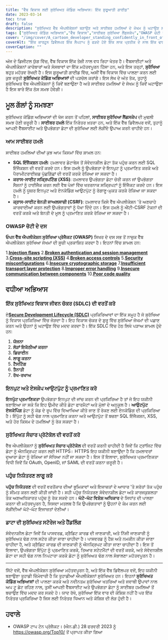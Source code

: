 ```yaml
---
title: "ਵੈੱਬ ਵਿਕਾਸ ਲਈ ਸੁਰੱਖਿਅਤ ਕੋਡਿੰਗ ਅਭਿਆਸ: ਇੱਕ ਸ਼ੁਰੂਆਤੀ ਗਾਈਡ"
date: 2023-03-14
toc: true
draft: false
description: "ਸੁਰੱਖਿਅਤ ਵੈੱਬ ਐਪਲੀਕੇਸ਼ਨਾਂ ਬਣਾਉਣ ਅਤੇ ਸਾਈਬਰ ਹਮਲਿਆਂ ਦੇ ਜੋਖਮ ਨੂੰ ਘਟਾਉਣ ਲਈ ਵੈੱਬ ਵਿਕਾਸ ਲਈ ਜ਼ਰੂਰੀ ਸੁਰੱਖਿਅਤ ਕੋਡਿੰਗ ਅਭਿਆਸਾਂ ਨੂੰ ਸਿੱਖੋ।"
tags: ["ਸੁਰੱਖਿਅਤ ਕੋਡਿੰਗ ਅਭਿਆਸ","ਵੈੱਬ ਵਿਕਾਸ","ਸਾਈਬਰ ਸੁਰੱਖਿਆ ਲੈਂਡਸਕੇਪ","OWASP ਚੋਟੀ ਦੇ ਦਸ","SQL ਇੰਜੈਕਸ਼ਨ ਹਮਲੇ","XSS","CSRF","ਸੁਰੱਖਿਅਤ ਵਿਕਾਸ ਜੀਵਨ ਚੱਕਰ","ਇਨਪੁਟ ਪ੍ਰਮਾਣਿਕਤਾ","ਆਉਟਪੁੱਟ ਐਸਕੇਪਿੰਗ","ਸੁਰੱਖਿਅਤ ਸੰਚਾਰ ਪ੍ਰੋਟੋਕੋਲ","ਪਹੁੰਚ ਨਿਯੰਤਰਣ","ਡਾਟਾ ਸਟੋਰੇਜ ਅਤੇ ਹੈਂਡਲਿੰਗ","ਘੱਟ ਤੋਂ ਘੱਟ ਵਿਸ਼ੇਸ਼ ਅਧਿਕਾਰ","ਪਾਸਵਰਡ ਹੈਸ਼ਿੰਗ","ਡਾਟਾ ਐਨਕ੍ਰਿਪਸ਼ਨ","ਤਿਆਰ ਬਿਆਨ","ਸੰਵੇਦਨਸ਼ੀਲ ਡੇਟਾ","ਸਾਈਬਰ ਹਮਲੇ","ਵੈੱਬ ਸੁਰੱਖਿਆ"]
cover: "/img/cover/A_cartoon_developer_standing_confidently_in_front_of_a_shield.png"
coverAlt: "ਇੱਕ ਕਾਰਟੂਨ ਡਿਵੈਲਪਰ ਇੱਕ ਲੈਪਟਾਪ ਨੂੰ ਫੜਦੇ ਹੋਏ ਇੱਕ ਲਾਕ ਪ੍ਰਤੀਕ ਦੇ ਨਾਲ ਇੱਕ ਢਾਲ ਦੇ ਸਾਹਮਣੇ ਭਰੋਸੇ ਨਾਲ ਖੜ੍ਹਾ ਹੈ."
coverCaption: ""
---
```


ਅੱਜ ਦੇ ਡਿਜੀਟਲ ਯੁੱਗ ਵਿੱਚ, ਵੈੱਬ ਵਿਕਾਸ ਇੱਕ ਤੇਜ਼ੀ ਨਾਲ ਵਧ ਰਿਹਾ ਖੇਤਰ ਹੈ। ਵੈੱਬਸਾਈਟਾਂ ਅਤੇ ਐਪਲੀਕੇਸ਼ਨਾਂ ਕਾਰੋਬਾਰਾਂ ਅਤੇ ਸੰਸਥਾਵਾਂ ਦਾ ਇੱਕ ਮਹੱਤਵਪੂਰਨ ਹਿੱਸਾ ਹਨ, ਅਤੇ ਇਸ ਤਰ੍ਹਾਂ, **ਸੁਰੱਖਿਆ** ਬਹੁਤ ਮਹੱਤਵ ਰੱਖਦੀ ਹੈ। ਇਸ ਸ਼ੁਰੂਆਤੀ ਗਾਈਡ ਵਿੱਚ, ਅਸੀਂ ਵੈੱਬ ਵਿਕਾਸ ਵਿੱਚ ਪਾਲਣਾ ਕਰਨ ਲਈ ਕੁਝ ਜ਼ਰੂਰੀ **ਸੁਰੱਖਿਅਤ ਕੋਡਿੰਗ ਅਭਿਆਸਾਂ** ਦੀ ਪੜਚੋਲ ਕਰਾਂਗੇ। ਇਸ ਲੇਖ ਦੇ ਅੰਤ ਤੱਕ, ਤੁਹਾਨੂੰ ਸੁਰੱਖਿਅਤ ਵੈਬ ਐਪਲੀਕੇਸ਼ਨਾਂ ਨੂੰ ਕਿਵੇਂ ਬਣਾਉਣਾ ਹੈ ਅਤੇ ਸਾਈਬਰ ਹਮਲਿਆਂ ਦੇ ਜੋਖਮ ਨੂੰ ਕਿਵੇਂ ਘਟਾਉਣਾ ਹੈ ਇਸ ਬਾਰੇ ਇੱਕ ਠੋਸ ਸਮਝ ਹੋਵੇਗੀ।

## ਮੂਲ ਗੱਲਾਂ ਨੂੰ ਸਮਝਣਾ

ਸੁਰੱਖਿਅਤ ਕੋਡਿੰਗ ਅਭਿਆਸਾਂ ਦੀ ਖੋਜ ਕਰਨ ਤੋਂ ਪਹਿਲਾਂ, **ਸਾਈਬਰ ਸੁਰੱਖਿਆ ਲੈਂਡਸਕੇਪ** ਦੀ ਮੁਢਲੀ ਸਮਝ ਹੋਣੀ ਜ਼ਰੂਰੀ ਹੈ। **ਸਾਈਬਰ ਹਮਲੇ** ਇੱਕ ਨਿਰੰਤਰ ਖ਼ਤਰਾ ਹਨ, ਅਤੇ ਇੱਕ ਵੈੱਬ ਡਿਵੈਲਪਰ ਵਜੋਂ, ਤੁਹਾਨੂੰ ਆਪਣੀ ਵੈੱਬਸਾਈਟ ਅਤੇ ਉਪਭੋਗਤਾ ਡੇਟਾ ਦੀ ਸੁਰੱਖਿਆ ਲਈ ਲੋੜੀਂਦੇ ਉਪਾਅ ਕਰਨੇ ਚਾਹੀਦੇ ਹਨ।

### ਆਮ ਸਾਈਬਰ ਹਮਲੇ

ਸਾਈਬਰ ਹਮਲਿਆਂ ਦੀਆਂ ਕੁਝ ਆਮ ਕਿਸਮਾਂ ਵਿੱਚ ਸ਼ਾਮਲ ਹਨ:

- **SQL ਇੰਜੈਕਸ਼ਨ ਹਮਲੇ**: ਹਮਲਾਵਰ ਡੇਟਾਬੇਸ ਤੋਂ ਸੰਵੇਦਨਸ਼ੀਲ ਡੇਟਾ ਤੱਕ ਪਹੁੰਚ ਕਰਨ ਲਈ SQL ਇੰਜੈਕਸ਼ਨ ਦੀ ਵਰਤੋਂ ਕਰਦੇ ਹਨ। ਇਸ ਹਮਲੇ ਨੂੰ ਉਪਭੋਗਤਾ ਦੇ ਇਨਪੁਟ ਨੂੰ ਪ੍ਰਮਾਣਿਤ ਕਰਕੇ ਅਤੇ ਪੈਰਾਮੀਟਰਾਈਜ਼ਡ ਪੁੱਛਗਿੱਛਾਂ ਦੀ ਵਰਤੋਂ ਕਰਕੇ ਰੋਕਿਆ ਜਾ ਸਕਦਾ ਹੈ।
- **ਕਰਾਸ-ਸਾਈਟ ਸਕ੍ਰਿਪਟਿੰਗ (XSS)**: ਹਮਲਾਵਰ ਉਪਭੋਗਤਾ ਡੇਟਾ ਚੋਰੀ ਕਰਨ ਜਾਂ ਉਪਭੋਗਤਾ ਸੈਸ਼ਨਾਂ ਨੂੰ ਹਾਈਜੈਕ ਕਰਨ ਲਈ ਵੈਬ ਪੇਜਾਂ ਵਿੱਚ ਖਤਰਨਾਕ ਸਕ੍ਰਿਪਟਾਂ ਨੂੰ ਇੰਜੈਕਟ ਕਰਦੇ ਹਨ। ਇਸ ਹਮਲੇ ਨੂੰ ਯੂਜ਼ਰ ਇਨਪੁਟ ਅਤੇ ਏਨਕੋਡਿੰਗ ਆਉਟਪੁੱਟ ਨੂੰ ਰੋਗਾਣੂ-ਮੁਕਤ ਕਰਕੇ ਰੋਕਿਆ ਜਾ ਸਕਦਾ ਹੈ।
- **ਕ੍ਰਾਸ-ਸਾਈਟ ਬੇਨਤੀ ਜਾਅਲਸਾਜ਼ੀ (CSRF)**: ਹਮਲਾਵਰ ਕਿਸੇ ਵੈੱਬ ਐਪਲੀਕੇਸ਼ਨ 'ਤੇ ਅਣਚਾਹੇ ਕਾਰਵਾਈਆਂ ਕਰਨ ਲਈ ਉਪਭੋਗਤਾਵਾਂ ਨੂੰ ਧੋਖਾ ਦਿੰਦੇ ਹਨ। ਇਸ ਹਮਲੇ ਨੂੰ ਐਂਟੀ-CSRF ਟੋਕਨਾਂ ਦੀ ਵਰਤੋਂ ਕਰਕੇ ਅਤੇ ਬੇਨਤੀ ਦੇ ਮੂਲ ਨੂੰ ਪ੍ਰਮਾਣਿਤ ਕਰਕੇ ਰੋਕਿਆ ਜਾ ਸਕਦਾ ਹੈ।

### OWASP ਚੋਟੀ ਦੇ ਦਸ

**ਓਪਨ ਵੈੱਬ ਐਪਲੀਕੇਸ਼ਨ ਸੁਰੱਖਿਆ ਪ੍ਰੋਜੈਕਟ (OWASP)** ਸਿਖਰ ਦੇ ਦਸ ਸਭ ਤੋਂ ਨਾਜ਼ੁਕ ਵੈੱਬ ਐਪਲੀਕੇਸ਼ਨ ਸੁਰੱਖਿਆ ਜੋਖਮਾਂ ਦੀ ਸੂਚੀ ਪ੍ਰਕਾਸ਼ਿਤ ਕਰਦਾ ਹੈ। ਇਹਨਾਂ ਵਿੱਚ ਸ਼ਾਮਲ ਹਨ:

1.[**Injection flaws**](https://owasp.org/www-community/Injection_Flaws)
2.[**Broken authentication and session management**](https://owasp.org/www-project-top-ten/2017/A2_2017-Broken_Authentication.html)
3.[**Cross-site scripting (XSS)**](https://owasp.org/www-project-top-ten/2017/A7_2017-Cross-Site_Scripting_(XSS).html)
4.[**Broken access controls**](https://owasp.org/www-project-top-ten/2017/A5_2017-Broken_Access_Control.html)
5.[**Security misconfigurations**](https://owasp.org/www-project-top-ten/2017/A6_2017-Security_Misconfiguration.html)
6.[**Insecure cryptographic storage**](https://owasp.deteact.com/cheat/cheatsheets/Cryptographic_Storage_Cheat_Sheet.html)
7.[**Insufficient transport layer protection**](https://owasp.org/www-project-mobile-top-10/2014-risks/m3-insufficient-transport-layer-protection)
8.[**Improper error handling**](https://owasp.org/www-community/Improper_Error_Handling)
9.[**Insecure communication between components**](https://owasp.org/www-project-mobile-top-10/2016-risks/m3-insecure-communication)
10.[**Poor code quality**](https://owasp.org/www-project-mobile-top-10/2016-risks/m7-client-code-quality)

## ਵਧੀਆ ਅਭਿਆਸ

### ਇੱਕ ਸੁਰੱਖਿਅਤ ਵਿਕਾਸ ਜੀਵਨ ਚੱਕਰ (SDLC) ਦੀ ਵਰਤੋਂ ਕਰੋ

ਏ[**Secure Development Lifecycle (SDLC)**](https://en.wikipedia.org/wiki/Systems_development_life_cycle) ਪ੍ਰਕਿਰਿਆਵਾਂ ਦਾ ਇੱਕ ਸਮੂਹ ਹੈ ਜੋ ਸੁਰੱਖਿਆ ਨੂੰ ਵਿਕਾਸ ਪ੍ਰਕਿਰਿਆ ਵਿੱਚ ਜੋੜਦਾ ਹੈ। ਇਹ ਵਿਕਾਸ ਚੱਕਰ ਦੇ ਸ਼ੁਰੂ ਵਿੱਚ ਸੁਰੱਖਿਆ ਜੋਖਮਾਂ ਦੀ ਪਛਾਣ ਕਰਨ ਅਤੇ ਉਹਨਾਂ ਨੂੰ ਘਟਾਉਣ ਵਿੱਚ ਮਦਦ ਕਰਦਾ ਹੈ। ਇੱਕ SDLC ਵਿੱਚ ਹੇਠ ਲਿਖੇ ਪੜਾਅ ਸ਼ਾਮਲ ਹੁੰਦੇ ਹਨ:

1. **ਯੋਜਨਾ**
2. **ਲੋੜਾਂ ਇਕੱਠੀਆਂ ਕਰਨਾ**
3. **ਡਿਜ਼ਾਈਨ**
4. **ਲਾਗੂ ਕਰਨਾ**
5. **ਟੈਸਟਿੰਗ**
6. **ਤੈਨਾਤੀ**
7. **ਰੱਖ-ਰਖਾਅ**

### ਇਨਪੁਟ ਅਤੇ ਏਸਕੇਪ ਆਉਟਪੁੱਟ ਨੂੰ ਪ੍ਰਮਾਣਿਤ ਕਰੋ

**ਇਨਪੁੱਟ ਪ੍ਰਮਾਣਿਕਤਾ** ਉਪਭੋਗਤਾ ਇਨਪੁਟ ਦੀ ਜਾਂਚ ਕਰਨ ਦੀ ਪ੍ਰਕਿਰਿਆ ਹੈ ਤਾਂ ਜੋ ਇਹ ਯਕੀਨੀ ਬਣਾਇਆ ਜਾ ਸਕੇ ਕਿ ਇਹ ਉਮੀਦ ਕੀਤੇ ਡੇਟਾ ਫਾਰਮੈਟਾਂ ਅਤੇ ਮੁੱਲਾਂ ਦੇ ਅਨੁਕੂਲ ਹੈ। **ਆਉਟਪੁੱਟ ਏਸਕੇਪਿੰਗ** ਡੇਟਾ ਨੂੰ ਕੋਡ ਦੇ ਰੂਪ ਵਿੱਚ ਵਿਆਖਿਆ ਕੀਤੇ ਜਾਣ ਤੋਂ ਰੋਕਣ ਲਈ ਏਨਕੋਡਿੰਗ ਦੀ ਪ੍ਰਕਿਰਿਆ ਹੈ। ਇੰਪੁੱਟ ਨੂੰ ਸਹੀ ਢੰਗ ਨਾਲ ਪ੍ਰਮਾਣਿਤ ਕਰਨਾ ਅਤੇ ਆਉਟਪੁੱਟ ਤੋਂ ਬਚਣਾ SQL ਇੰਜੈਕਸ਼ਨ, XSS, ਅਤੇ ਹੋਰ ਕਿਸਮ ਦੇ ਹਮਲਿਆਂ ਨੂੰ ਰੋਕ ਸਕਦਾ ਹੈ।

### ਸੁਰੱਖਿਅਤ ਸੰਚਾਰ ਪ੍ਰੋਟੋਕੋਲ ਦੀ ਵਰਤੋਂ ਕਰੋ

ਵੈੱਬ ਐਪਲੀਕੇਸ਼ਨਾਂ ਨੂੰ **ਸੁਰੱਖਿਅਤ ਸੰਚਾਰ ਪ੍ਰੋਟੋਕੋਲ** ਦੀ ਵਰਤੋਂ ਕਰਨੀ ਚਾਹੀਦੀ ਹੈ ਜਿਵੇਂ ਕਿ ਟ੍ਰਾਂਜਿਟ ਵਿੱਚ ਡੇਟਾ ਨੂੰ ਐਨਕ੍ਰਿਪਟ ਕਰਨ ਲਈ HTTPS। HTTPS ਇਹ ਯਕੀਨੀ ਬਣਾਉਂਦਾ ਹੈ ਕਿ ਹਮਲਾਵਰਾਂ ਦੁਆਰਾ ਡੇਟਾ ਨੂੰ ਰੋਕਿਆ ਜਾਂ ਸੋਧਿਆ ਨਹੀਂ ਜਾ ਸਕਦਾ ਹੈ। ਇਸ ਤੋਂ ਇਲਾਵਾ, ਸੁਰੱਖਿਅਤ ਪ੍ਰਮਾਣਿਕਤਾ ਵਿਧੀ ਜਿਵੇਂ ਕਿ OAuth, OpenID, ਜਾਂ SAML ਦੀ ਵਰਤੋਂ ਕਰਨਾ ਜ਼ਰੂਰੀ ਹੈ।

### ਪਹੁੰਚ ਨਿਯੰਤਰਣ ਲਾਗੂ ਕਰੋ

**ਪਹੁੰਚ ਨਿਯੰਤਰਣ** ਦੀ ਵਰਤੋਂ ਵਰਤੋਂਕਾਰ ਦੀਆਂ ਭੂਮਿਕਾਵਾਂ ਅਤੇ ਇਜਾਜ਼ਤਾਂ ਦੇ ਆਧਾਰ 'ਤੇ ਸਰੋਤਾਂ ਤੱਕ ਪਹੁੰਚ ਨੂੰ ਸੀਮਤ ਕਰਨ ਲਈ ਕੀਤੀ ਜਾਂਦੀ ਹੈ। ਸਹੀ ਪਹੁੰਚ ਨਿਯੰਤਰਣ ਸੰਵੇਦਨਸ਼ੀਲ ਡੇਟਾ ਅਤੇ ਕਾਰਜਕੁਸ਼ਲਤਾ ਤੱਕ ਅਣਅਧਿਕਾਰਤ ਪਹੁੰਚ ਨੂੰ ਰੋਕ ਸਕਦੇ ਹਨ। **ਘੱਟੋ-ਘੱਟ ਵਿਸ਼ੇਸ਼ ਅਧਿਕਾਰ** ਦੇ ਸਿਧਾਂਤ ਦੀ ਪਾਲਣਾ ਕਰਨਾ ਵੀ ਮਹੱਤਵਪੂਰਨ ਹੈ, ਜਿਸਦਾ ਮਤਲਬ ਹੈ ਕਿ ਉਪਭੋਗਤਾਵਾਂ ਨੂੰ ਉਹਨਾਂ ਦੇ ਕੰਮ ਕਰਨ ਲਈ ਲੋੜੀਂਦੀਆਂ ਘੱਟੋ-ਘੱਟ ਇਜਾਜ਼ਤਾਂ ਦੇਣੀਆਂ।

### ਡਾਟਾ ਦੀ ਸੁਰੱਖਿਅਤ ਸਟੋਰੇਜ ਅਤੇ ਹੈਂਡਲਿੰਗ

ਸੰਵੇਦਨਸ਼ੀਲ ਡੇਟਾ ਜਿਵੇਂ ਕਿ ਪਾਸਵਰਡ, ਕ੍ਰੈਡਿਟ ਕਾਰਡ ਦੀ ਜਾਣਕਾਰੀ, ਅਤੇ ਨਿੱਜੀ ਜਾਣਕਾਰੀ ਨੂੰ ਸੁਰੱਖਿਅਤ ਢੰਗ ਨਾਲ ਸਟੋਰ ਕੀਤਾ ਜਾਣਾ ਚਾਹੀਦਾ ਹੈ। ਪਾਸਵਰਡ ਨੂੰ ਹੈਸ਼ ਅਤੇ ਨਮਕੀਨ ਕੀਤਾ ਜਾਣਾ ਚਾਹੀਦਾ ਹੈ, ਅਤੇ ਕ੍ਰੈਡਿਟ ਕਾਰਡ ਦੀ ਜਾਣਕਾਰੀ ਨੂੰ ਐਨਕ੍ਰਿਪਟ ਕੀਤਾ ਜਾਣਾ ਚਾਹੀਦਾ ਹੈ। ਇਸ ਤੋਂ ਇਲਾਵਾ, ਉਪਭੋਗਤਾ ਇੰਪੁੱਟ ਨੂੰ ਪ੍ਰਮਾਣਿਤ ਕਰਕੇ, ਤਿਆਰ ਸਟੇਟਮੈਂਟਾਂ ਦੀ ਵਰਤੋਂ ਕਰਕੇ, ਅਤੇ ਸੰਵੇਦਨਸ਼ੀਲ ਡੇਟਾ ਦਾ ਸਹੀ ਢੰਗ ਨਾਲ ਨਿਪਟਾਰਾ ਕਰਕੇ ਡੇਟਾ ਨੂੰ ਸੁਰੱਖਿਅਤ ਢੰਗ ਨਾਲ ਸੰਭਾਲਣਾ ਮਹੱਤਵਪੂਰਨ ਹੈ।

______

ਸਿੱਟੇ ਵਜੋਂ, ਵੈੱਬ ਐਪਲੀਕੇਸ਼ਨ ਸੁਰੱਖਿਆ ਮਹੱਤਵਪੂਰਨ ਹੈ, ਅਤੇ ਇੱਕ ਵੈੱਬ ਡਿਵੈਲਪਰ ਵਜੋਂ, ਇਹ ਯਕੀਨੀ ਬਣਾਉਣਾ ਤੁਹਾਡੀ ਜ਼ਿੰਮੇਵਾਰੀ ਹੈ ਕਿ ਤੁਹਾਡੀਆਂ ਐਪਲੀਕੇਸ਼ਨਾਂ ਸੁਰੱਖਿਅਤ ਹਨ। ਇਹਨਾਂ **ਸੁਰੱਖਿਅਤ ਕੋਡਿੰਗ ਅਭਿਆਸਾਂ** ਦੀ ਪਾਲਣਾ ਕਰਕੇ ਅਤੇ ਨਵੀਨਤਮ ਸੁਰੱਖਿਆ ਖਤਰਿਆਂ ਅਤੇ ਜਵਾਬੀ ਉਪਾਵਾਂ ਨਾਲ ਅਪ ਟੂ ਡੇਟ ਰਹਿਣ ਨਾਲ, ਤੁਸੀਂ ਆਪਣੀ ਵੈੱਬਸਾਈਟ ਅਤੇ ਉਪਭੋਗਤਾ ਡੇਟਾ ਨੂੰ ਸਾਈਬਰ ਹਮਲਿਆਂ ਤੋਂ ਬਚਾਉਣ ਵਿੱਚ ਮਦਦ ਕਰ ਸਕਦੇ ਹੋ। ਯਾਦ ਰੱਖੋ, ਸੁਰੱਖਿਆ ਇੱਕ ਵਾਰ ਦੀ ਕੋਸ਼ਿਸ਼ ਨਹੀਂ ਹੈ ਪਰ ਇੱਕ ਨਿਰੰਤਰ ਪ੍ਰਕਿਰਿਆ ਹੈ ਜਿਸ ਲਈ ਨਿਰੰਤਰ ਧਿਆਨ ਅਤੇ ਕੋਸ਼ਿਸ਼ ਦੀ ਲੋੜ ਹੁੰਦੀ ਹੈ।

## ਹਵਾਲੇ

- OWASP ਟਾਪ ਟੇਨ ਪ੍ਰੋਜੈਕਟ। (ਐਨ.ਡੀ.) 28 ਫਰਵਰੀ 2023 ਨੂੰ https://owasp.org/Top10/ ਤੋਂ ਪ੍ਰਾਪਤ ਕੀਤਾ ਗਿਆ